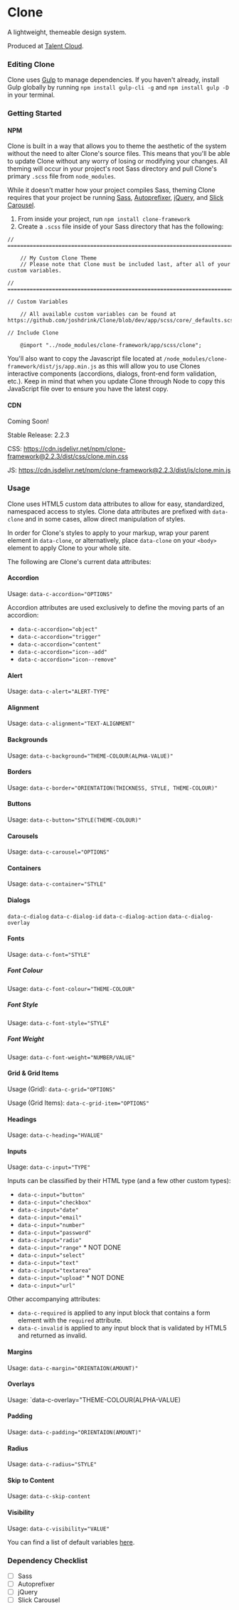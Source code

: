 # Clone

A lightweight, themeable design system.

Produced at [Talent Cloud](https://talent.canada.ca/).

### Editing Clone

Clone uses [Gulp](https://gulpjs.com/) to manage dependencies. If you haven't already, install Gulp globally by running `npm install gulp-cli -g` and `npm install gulp -D` in your terminal.

### Getting Started

#### NPM

Clone is built in a way that allows you to theme the aesthetic of the system without the need to alter Clone's source files. This means that you'll be able to update Clone without any worry of losing or modifying your changes. All theming will occur in your project's root Sass directory and pull Clone's primary `.scss` file from `node_modules`.

While it doesn't matter how your project compiles Sass, theming Clone requires that your project be running [Sass](https://sass-lang.com/), [Autoprefixer](https://github.com/postcss/autoprefixer), [jQuery](https://jquery.com/), and [Slick Carousel](http://kenwheeler.github.io/slick/).

1. From inside your project, run `npm install clone-framework`
2. Create a `.scss` file inside of your Sass directory that has the following:

```
// =============================================================================

    // My Custom Clone Theme
    // Please note that Clone must be included last, after all of your custom variables.

// =============================================================================

// Custom Variables

    // All available custom variables can be found at https://github.com/joshdrink/Clone/blob/dev/app/scss/core/_defaults.scss

// Include Clone

    @import "../node_modules/clone-framework/app/scss/clone";

```

You'll also want to copy the Javascript file located at `/node_modules/clone-framework/dist/js/app.min.js` as this will allow you to use Clones interactive components (accordions, dialogs, front-end form validation, etc.). Keep in mind that when you update Clone through Node to copy this JavaScript file over to ensure you have the latest copy.

#### CDN

Coming Soon!

Stable Release: 2.2.3

CSS: https://cdn.jsdelivr.net/npm/clone-framework@2.2.3/dist/css/clone.min.css

JS: https://cdn.jsdelivr.net/npm/clone-framework@2.2.3/dist/js/clone.min.js

### Usage

Clone uses HTML5 custom data attributes to allow for easy, standardized, namespaced access to styles. Clone data attributes are prefixed with `data-clone` and in some cases, allow direct manipulation of styles.

In order for Clone's styles to apply to your markup, wrap your parent element in `data-clone`, or alternatively, place `data-clone` on your `<body>` element to apply Clone to your whole site.

The following are Clone's current data attributes:

#### Accordion

Usage: `data-c-accordion="OPTIONS"`

Accordion attributes are used exclusively to define the moving parts of an accordion:
- `data-c-accordion="object"`
- `data-c-accordion="trigger"`
- `data-c-accordion="content"`
- `data-c-accordion="icon--add"`
- `data-c-accordion="icon--remove"`

#### Alert

Usage: `data-c-alert="ALERT-TYPE"`

#### Alignment

Usage: `data-c-alignment="TEXT-ALIGNMENT"`

#### Backgrounds

Usage: `data-c-background="THEME-COLOUR(ALPHA-VALUE)"`

#### Borders

Usage: `data-c-border="ORIENTATION(THICKNESS, STYLE, THEME-COLOUR)"`

#### Buttons

Usage: `data-c-button="STYLE(THEME-COLOUR)"`

#### Carousels

Usage: `data-c-carousel="OPTIONS"`

#### Containers

Usage: `data-c-container="STYLE"`

#### Dialogs

`data-c-dialog`
`data-c-dialog-id`
`data-c-dialog-action`
`data-c-dialog-overlay`

#### Fonts

Usage: `data-c-font="STYLE"`

##### Font Colour

Usage: `data-c-font-colour="THEME-COLOUR"`

##### Font Style

Usage: `data-c-font-style="STYLE"`

##### Font Weight

Usage: `data-c-font-weight="NUMBER/VALUE"`

#### Grid & Grid Items

Usage (Grid): `data-c-grid="OPTIONS"`

Usage (Grid Items): `data-c-grid-item="OPTIONS"`

#### Headings

Usage: `data-c-heading="HVALUE"`

#### Inputs

Usage: `data-c-input="TYPE"`

Inputs can be classified by their HTML type (and a few other custom types):
- `data-c-input="button"`
- `data-c-input="checkbox"`
- `data-c-input="date"`
- `data-c-input="email"`
- `data-c-input="number"`
- `data-c-input="password"`
- `data-c-input="radio"`
- `data-c-input="range"` * NOT DONE
- `data-c-input="select"`
- `data-c-input="text"`
- `data-c-input="textarea"`
- `data-c-input="upload"` * NOT DONE
- `data-c-input="url"`

Other accompanying attributes:
- `data-c-required` is applied to any input block that contains a form element with the `required` attribute.
- `data-c-invalid` is applied to any input block that is validated by HTML5 and returned as invalid.

#### Margins

Usage: `data-c-margin="ORIENTAION(AMOUNT)"`

#### Overlays

Usage: `data-c-overlay="THEME-COLOUR(ALPHA-VALUE)

#### Padding

Usage: `data-c-padding="ORIENTAION(AMOUNT)"`

#### Radius

Usage: `data-c-radius="STYLE"`

#### Skip to Content

Usage: `data-c-skip-content`

#### Visibility

Usage: `data-c-visibility="VALUE"`

You can find a list of default variables [here](https://github.com/joshdrink/Clone/blob/dev/app/scss/core/_defaults.scss).

### Dependency Checklist

- [ ] Sass
- [ ] Autoprefixer
- [ ] jQuery
- [ ] Slick Carousel
